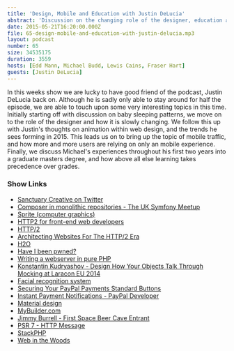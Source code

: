 ```yaml
---
title: 'Design, Mobile and Education with Justin DeLucia'
abstract: 'Discussion on the changing role of the designer, education and mobile'
date: 2015-05-21T16:20:00.000Z
file: 65-design-mobile-and-education-with-justin-delucia.mp3
layout: podcast
number: 65
size: 34535175
duration: 3559
hosts: [Edd Mann, Michael Budd, Lewis Cains, Fraser Hart]
guests: [Justin DeLucia]
---
```


In this weeks show we are lucky to have good friend of the podcast, Justin DeLucia back on.
Although he is sadly only able to stay around for half the episode, we are able to touch upon some very interesting topics in this time.
Initially starting off with discussion on baby sleeping patterns, we move on to the role of the designer and how it is slowly changing.
We follow this up with Justin's thoughts on animation within web design, and the trends he sees forming in 2015.
This leads us on to bring up the topic of mobile traffic, and how more and more users are relying on only an mobile experience.
Finally, we discuss Michael's experiences throughout his first two years into a graduate masters degree, and how above all else learning takes precedence over grades.

### Show Links

- [Sanctuary Creative on Twitter](https://twitter.com/sanctuarycreat)
- [Composer in monolithic repositories - The UK Symfony Meetup](http://www.meetup.com/symfony/events/192889222/)
- [Sprite (computer graphics)](http://en.wikipedia.org/wiki/Sprite_%28computer_graphics%29)
- [HTTP2 for front-end web developers](https://mattwilcox.net/web-development/http2-for-front-end-web-developers)
- [HTTP/2](http://en.wikipedia.org/wiki/HTTP/2#Goals)
- [Architecting Websites For The HTTP/2 Era](https://ma.ttias.be/architecting-websites-http2-era/)
- [H2O](https://h2o.github.io/)
- [Have I been pwned?](https://haveibeenpwned.com/)
- [Writing a webserver in pure PHP](http://station.clancats.com/writing-a-webserver-in-pure-php/)
- [Konstantin Kudryashov - Design How Your Objects Talk Through Mocking at Laracon EU 2014](https://www.youtube.com/watch?v=X6y-OyMPqfw)
- [Facial recognition system](http://en.wikipedia.org/wiki/Facial_recognition_system)
- [Securing Your PayPal Payments Standard Buttons](https://developer.paypal.com/docs/classic/paypal-payments-standard/integration-guide/encryptedwebpayments/)
- [Instant Payment Notifications -  PayPal Developer](https://developer.paypal.com/docs/classic/products/instant-payment-notification/)
- [Material design](http://www.google.com/design/spec/material-design/introduction.html)
- [MyBuilder.com](http://www.mybuilder.com/)
- [Jimmy Burrell - First Space Beer Cave Entrant](https://twitter.com/jimmydburrell/status/600720942705287168)
- [PSR 7 - HTTP Message](https://github.com/php-fig/fig-standards/blob/master/accepted/PSR-7-http-message.md)
- [StackPHP](http://stackphp.com/)
- [Web in the Woods](http://www.webinthewoods.co.uk/)
